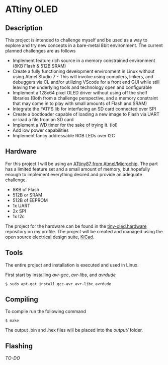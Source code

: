 # ATtiny OLED

## Description
This project is intended to challenge myself and be used as a way to explore and try new concepts in a bare-metal 8bit environment. The current planned challenges are as follows
- Implement feature rich source in a memory constrained environment (8KB Flash & 512B SRAM)
- Create a fully functioning development environment in Linux without using Atmel Studio 7 - This will involve using compilers, linkers, and debuggers via CL and/or utilizing VScode for a front end GUI while still leaving the underlying tools and technology open and configurable
- Implement a 128x64 pixel OLED driver without using off the shelf libraries (Both from a challenge perspective, and a memory constraint that may come in to play with small amounts of Flash and SRAM)
- Integrate the FATFS lib for interfacing an SD card connected over SPI
- Create a bootloader capable of loading a new image to Flash via UART or load a file from an SD card
- Implement a WD timer for the sake of trying it. (lol)
- Add low power capabilities
- Implement fancy addressable RGB LEDs over I2C

## Hardware
For this project I will be using an [ATtiny87 from Atmel/Microchip](https://www.microchip.com/wwwproducts/en/ATTINY87). The part has a limited feature set and a small amount of memory, but hopefully enough to implement everything desired and provide an adequate challenge. 
- 8KB of Flash
- 512B or SRAM
- 512B of EEPROM
- 1x UART
- 2x SPI
- 1x I2c

The project for the hardware can be found in the [tiny-oled.hardware](https://github.com/stephendpmurphy/tiny-oled.hardware) repository on my profile. The project will be created and managed using the open source electrical design suite, [KiCad](https://kicad-pcb.org/).

## Tools
The entire project and installation is executed and used in Linux.

First start by installing *avr-gcc*, *avr-libs*, and *avrdude*
```
$ sudo apt-get install gcc-avr avr-libc avrdude
```

## Compiling
To compile run the following command
```
$ make
```
The output .bin and .hex files will be placed into the *output/* folder.

## Flashing
*TO-DO*

